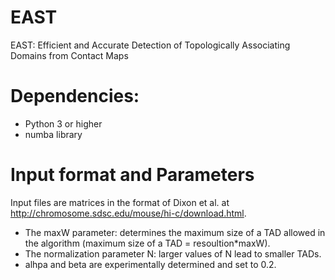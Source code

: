 # EAST
EAST: Efficient and Accurate Detection of Topologically Associating Domains from Contact Maps

# Dependencies:

- Python 3 or higher
- numba library

# Input format and Parameters

Input files are matrices in the format of Dixon et al. at http://chromosome.sdsc.edu/mouse/hi-c/download.html. 
- The maxW parameter: determines the maximum size of a TAD allowed in the algorithm (maximum size of a TAD = resoultion*maxW).
- The normalization parameter N: larger values of N  lead to smaller TADs. 
- alhpa and beta are experimentally determined and set to 0.2.

